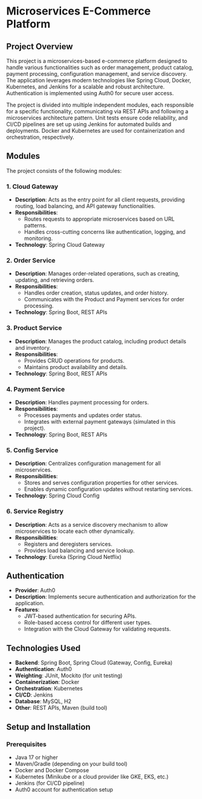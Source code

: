 # Microservices E-Commerce Platform

## Project Overview
This project is a microservices-based e-commerce platform designed to handle various functionalities such as order management, product catalog, payment processing, configuration management, and service discovery. The application leverages modern technologies like Spring Cloud, Docker, Kubernetes, and Jenkins for a scalable and robust architecture. Authentication is implemented using Auth0 for secure user access.

The project is divided into multiple independent modules, each responsible for a specific functionality, communicating via REST APIs and following a microservices architecture pattern. Unit tests ensure code reliability, and CI/CD pipelines are set up using Jenkins for automated builds and deployments. Docker and Kubernetes are used for containerization and orchestration, respectively.

## Modules
The project consists of the following modules:

### 1. Cloud Gateway
- **Description**: Acts as the entry point for all client requests, providing routing, load balancing, and API gateway functionalities.
- **Responsibilities**:
  - Routes requests to appropriate microservices based on URL patterns.
  - Handles cross-cutting concerns like authentication, logging, and monitoring.
- **Technology**: Spring Cloud Gateway

### 2. Order Service
- **Description**: Manages order-related operations, such as creating, updating, and retrieving orders.
- **Responsibilities**:
  - Handles order creation, status updates, and order history.
  - Communicates with the Product and Payment services for order processing.
- **Technology**: Spring Boot, REST APIs

### 3. Product Service
- **Description**: Manages the product catalog, including product details and inventory.
- **Responsibilities**:
  - Provides CRUD operations for products.
  - Maintains product availability and details.
- **Technology**: Spring Boot, REST APIs

### 4. Payment Service
- **Description**: Handles payment processing for orders.
- **Responsibilities**:
  - Processes payments and updates order status.
  - Integrates with external payment gateways (simulated in this project).
- **Technology**: Spring Boot, REST APIs

### 5. Config Service
- **Description**: Centralizes configuration management for all microservices.
- **Responsibilities**:
  - Stores and serves configuration properties for other services.
  - Enables dynamic configuration updates without restarting services.
- **Technology**: Spring Cloud Config

### 6. Service Registry
- **Description**: Acts as a service discovery mechanism to allow microservices to locate each other dynamically.
- **Responsibilities**:
  - Registers and deregisters services.
  - Provides load balancing and service lookup.
- **Technology**: Eureka (Spring Cloud Netflix)

## Authentication
- **Provider**: Auth0
- **Description**: Implements secure authentication and authorization for the application.
- **Features**:
  - JWT-based authentication for securing APIs.
  - Role-based access control for different user types.
  - Integration with the Cloud Gateway for validating requests.

## Technologies Used
- **Backend**: Spring Boot, Spring Cloud (Gateway, Config, Eureka)
- **Authentication**: Auth0
- **Weighting**: JUnit, Mockito (for unit testing)
- **Containerization**: Docker
- **Orchestration**: Kubernetes
- **CI/CD**: Jenkins
- **Database**: MySQL, H2
- **Other**: REST APIs, Maven (build tool)

## Setup and Installation
### Prerequisites
- Java 17 or higher
- Maven/Gradle (depending on your build tool)
- Docker and Docker Compose
- Kubernetes (Minikube or a cloud provider like GKE, EKS, etc.)
- Jenkins (for CI/CD pipeline)
- Auth0 account for authentication setup
